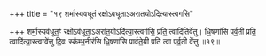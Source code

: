 +++
title = "१९ शर्मास्यवधूतं रक्षोऽवधूताऽअरातयोऽदित्यास्त्वगसि"

+++
शर्मा॒स्यव॑धूत॒ꣳ रक्षोऽव॑धूता॒ऽअरा॑त॒योऽदि॑त्या॒स्त्वग॑सि॒ प्रति॒ त्वादि॑तिर्वेतु। धि॒षणा॑सि पर्व॒ती प्रति॒ त्वादि॑त्या॒स्त्वग्वे॑त्तु दि॒वः स्क॑म्भ॒नीर॑सि धि॒षणा॑सि पार्वते॒यी प्रति॑ त्वा पर्व॒ती वे॑त्तु ॥१९॥